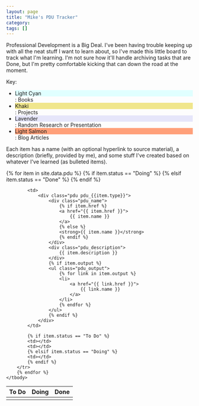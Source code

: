 ```yaml
---
layout: page
title: "Mike's PDU Tracker"
category: 
tags: []
---
```


Professional Development is a Big Deal. I've been having trouble keeping up with all the neat stuff I want to learn about, so I've made this little board to track what I'm learning. I'm not sure how it'll handle archiving tasks that are Done, but I'm pretty comfortable kicking that can down the road at the moment.

Key:

* <div class="pdu_key" style="background-color: lightcyan;">Light Cyan</div>: Books
* <div class="pdu_key" style="background-color: khaki;">Khaki</div>: Projects
* <div class="pdu_key" style="background-color: lavender;">Lavender</div>: Random Research or Presentation
* <div class="pdu_key" style="background-color: lightsalmon;">Light Salmon</div>: Blog Articles

Each item has a name (with an optional hyperlink to source material), a description (briefly, provided by me), and some stuff I've created based on whatever I've learned (as bulleted items).

<table class="pdu_board">
	<thead>
		<tr>
			<th> To Do </th>
			<th> Doing </th>
			<th> Done </th>
		</tr>
	</thead>
	<tbody>
		{% for item in site.data.pdu %}
		<tr>
			{% if item.status == "Doing" %}
			<td></td>
			{% elsif item.status == "Done" %}
			<td></td>
			<td></td>
			{% endif %}
			
			<td>
				<div class="pdu pdu_{{item.type}}">
					<div class="pdu_name">
						{% if item.href %}
						<a href="{{ item.href }}">
							{{ item.name }}
						</a>
						{% else %}
						<strong>{{ item.name }}</strong>
						{% endif %}
					</div>
					<div class="pdu_description">
						{{ item.description }}
					</div>
					{% if item.output %}
					<ul class="pdu_output">
						{% for link in item.output %}
						<li>
							<a href="{{ link.href }}">
								{{ link.name }}
							</a>
						</li>
						{% endfor %}
					</ul>
					{% endif %}
				</div>
			</td>
			
			{% if item.status == "To Do" %}
			<td></td>
			<td></td>
			{% elsif item.status == "Doing" %}
			<td></td>
			{% endif %}
		</tr>
		{% endfor %}
	</tbody>
</table>
